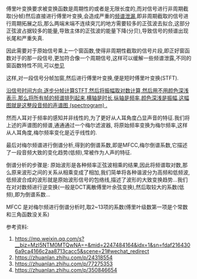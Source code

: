 傅里叶变换要求被变换函数是周期性的或者是无限长度的,而对信号进行非周期截取(分帧)然后直接进行傅里叶变换,会造成严重的[频谱泄漏](什么是泄漏？.md),即非周期截取的信号进行周期拓展之后,那么两端末端不连续突兀的地方需要较多的正弦波去拟合,这部分正弦波占据较多的能量,导致主体的正弦波的能量下降(分贝),导致信号的频谱出现长尾和严重失真.

因此需要对于原始信号乘上一个窗函数,使得非周期性截取的信号片段,即正好窗函数对于的那一段信号,更加符合像一个周期信号,这样可以缓解一些频谱泄露,不同的窗函数特性不同,可以[参见](https://zhuanlan.zhihu.com/p/77275353)

这样,对一段信号分帧加窗,然后进行傅里叶变换,便是短时傅里叶变换(STFT).

[沿信号时间方向,逐步分帧计算STFT,然后将振幅取对数计算,然后用不用颜色深浅表示,那么将所有帧的频谱排列起来,横轴是时长,纵轴是频率,颜色深浅是振幅,这幅图就是这整段音频的声谱图 (spectrogram) .](https://zhuanlan.zhihu.com/p/350846654)

然而人耳对于频率的感知并非线性的,为了更好从人耳角度凸显声音的特征.我们将上述的声谱图的频谱,通通通过一个梅尔滤波器, 将原始频率变换为梅尔频率,这样从人耳角度,梅尔频率变化是近乎线性的.

最后对梅尔频谱进行倒谱分析,得到的倒谱系数,即是MFCC,梅尔倒谱系数,它描述了一段音频大致的变化趋势(低频),常被作为人声的特征.

倒谱分析的步骤是:
原始波形是各种频率正弦波相乘的结果,因此将频谱取对数,那么原来波形之间的关系从相乘变成了相加,我们简单将各种谐波分为高频和低频波,低频波合成的波形就是原始波形信号的包络线,描述了波形的大致变换趋势...我们在对对数频进行逆变换(一般是DCT离散傅里叶余弦变换),然后取较大的系数(低频),即为倒谱系数...

MFCC 是对梅尔频进行倒谱分析时,取2~13项的系数(傅里叶级数第一项是个常数和三角函数没关系)

参考资料:
1. https://mp.weixin.qq.com/s?__biz=MzI5NTM0MTQwNA==&mid=2247484164&idx=1&sn=fdaf2164306a9ca4166c2aa8713cacc5&scene=21#wechat_redirect
2. https://zhuanlan.zhihu.com/p/24318554
3. https://zhuanlan.zhihu.com/p/77275353
4. https://zhuanlan.zhihu.com/p/350846654